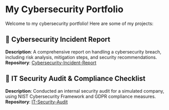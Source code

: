 # My Cybersecurity Portfolio

Welcome to my cybersecurity portfolio! Here are some of my projects:

## 🔹 Cybersecurity Incident Report
**Description**: A comprehensive report on handling a cybersecurity breach, including risk analysis, mitigation steps, and security recommendations.
**Repository**: [Cybersecurity-Incident-Report](https://github.com/SamNaeeb/Cybersecurity-Incident-Report)

## 🔹 IT Security Audit & Compliance Checklist
**Description**: Conducted an internal security audit for a simulated company, using NIST Cybersecurity Framework and GDPR compliance measures.
**Repository**: [IT-Security-Audit](https://github.com/SamNaeeb/IT-Security-Audit)
